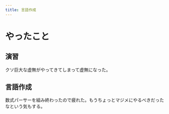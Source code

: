 ```yaml
---
title: 言語作成
---
```


# やったこと

## 演習

クソ巨大な虚無がやってきてしまって虚無になった。

## 言語作成

数式パーサーを組み終わったので疲れた。もうちょっとマジメにやるべきだったなという気もする。
